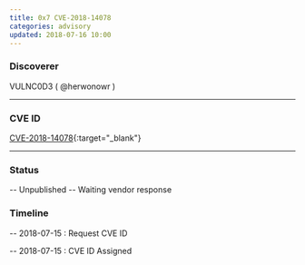 ```yaml
---
title: 0x7 CVE-2018-14078
categories: advisory
updated: 2018-07-16 10:00
---
```


### Discoverer

VULNC0D3 ( @herwonowr )

---

### CVE ID

[CVE-2018-14078](https://cve.mitre.org/cgi-bin/cvename.cgi?name=CVE-2018-14078){:target="_blank"}

---

### Status
-- Unpublished
-- Waiting vendor response

### Timeline

-- 2018-07-15 : Request CVE ID

-- 2018-07-15 : CVE ID Assigned
